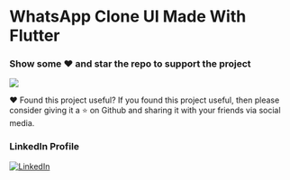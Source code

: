 # WhatsApp Clone UI Made With Flutter

### Show some ❤️ and star the repo to support the project
![](https://github-images.s3.amazonaws.com/help/bootcamp/Bootcamp-Fork.png)

❤ Found this project useful?
If you found this project useful, then please consider giving it a ⭐ on Github and sharing it with your friends via social media.

### LinkedIn Profile
<p>
<a href="https://www.linkedin.com/in/dhruv-nakum-4b1054176/"><img src="https://img.icons8.com/ios-filled/2x/linkedin.png" alt="LinkedIn"></a>
</p>
